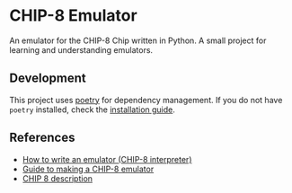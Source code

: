 # CHIP-8 Emulator

An emulator for the CHIP-8 Chip written in Python. A small project for learning and understanding emulators.

## Development

This project uses [poetry](https://python-poetry.org/) for dependency management. If you do not have `poetry` installed, check the [installation guide](https://python-poetry.org/docs/#installation).

## References

- [How to write an emulator (CHIP-8 interpreter)](https://multigesture.net/articles/how-to-write-an-emulator-chip-8-interpreter/)
- [Guide to making a CHIP-8 emulator](https://tobiasvl.github.io/blog/write-a-chip-8-emulator/)
- [CHIP 8 description](https://en.wikipedia.org/wiki/CHIP-8#Virtual_machine_description)
